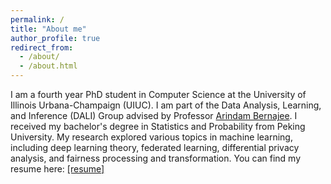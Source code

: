 ```yaml
---
permalink: /
title: "About me"
author_profile: true
redirect_from: 
  - /about/
  - /about.html
---
```


I am a fourth year PhD student in Computer Science at the University of Illinois Urbana-Champaign (UIUC). I am part of the Data Analysis, Learning, and Inference (DALI) Group advised by Professor [Arindam Bernajee](https://arindam.cs.illinois.edu/). I received my bachelor's degree in Statistics and Probability from Peking University. My research explored various topics in machine learning, including deep learning theory, federated learning, differential privacy analysis, and fairness processing and transformation. You can find my resume here: [[resume]](https://joyceli0729.github.io/files/Resume(3)6.pdf)
